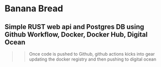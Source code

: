 # Banana Bread

## Simple RUST web api and Postgres DB using Github Workflow, Docker, Docker Hub, Digital Ocean

> > Once code is pushed to Github, github actions kicks into gear updating the docker registry and then pushing to digital ocean
